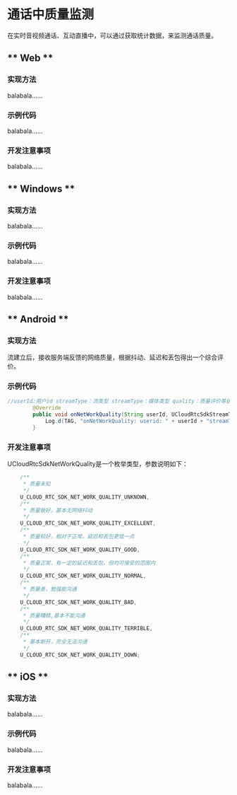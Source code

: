 # 通话中质量监测

在实时音视频通话、互动直播中，可以通过获取统计数据，来监测通话质量。


<!-- tabs:start -->

## ** Web **

### 实现方法

balabala……    

### 示例代码

balabala……    

### 开发注意事项

balabala……  

## ** Windows **

### 实现方法

balabala……    

### 示例代码

balabala……    

### 开发注意事项

balabala……  

## ** Android **

### 实现方法

流建立后，接收服务端反馈的网络质量，根据抖动、延迟和丢包得出一个综合评价。

### 示例代码

```java
//userId:用户id streamType：流类型 streamType：媒体类型 quality：质量评价等级
        @Override
        public void onNetWorkQuality(String userId, UCloudRtcSdkStreamType streamType, UCloudRtcSdkMediaType mediaType, UCloudRtcSdkNetWorkQuality quality) {
            Log.d(TAG, "onNetWorkQuality: userid: " + userId + "streamType: " + streamType + "mediatype : "+ mediaType + " quality: " + quality);
        }

```    
### 开发注意事项

UCloudRtcSdkNetWorkQuality是一个枚举类型，参数说明如下：

```java
    /**
     * 质量未知
     */
    U_CLOUD_RTC_SDK_NET_WORK_QUALITY_UNKNOWN,
    /**
     * 质量极好，基本无网络抖动
     */
    U_CLOUD_RTC_SDK_NET_WORK_QUALITY_EXCELLENT,
    /**
     * 质量较好，相对于正常，延迟和丢包更低一点
     */
    U_CLOUD_RTC_SDK_NET_WORK_QUALITY_GOOD,
    /**
     * 质量正常，有一定的延迟和丢包，但均可接受的范围内
     */
    U_CLOUD_RTC_SDK_NET_WORK_QUALITY_NORMAL,
    /**
     * 质量差，勉强能沟通
     */
    U_CLOUD_RTC_SDK_NET_WORK_QUALITY_BAD,
    /**
     * 质量糟糕,基本不能沟通
     */
    U_CLOUD_RTC_SDK_NET_WORK_QUALITY_TERRIBLE,
    /**
     * 基本断开，完全无法沟通
     */
    U_CLOUD_RTC_SDK_NET_WORK_QUALITY_DOWN;

```  



## ** iOS **

### 实现方法

balabala……    

### 示例代码

balabala……    

### 开发注意事项

balabala……  



<!-- tabs:end -->

